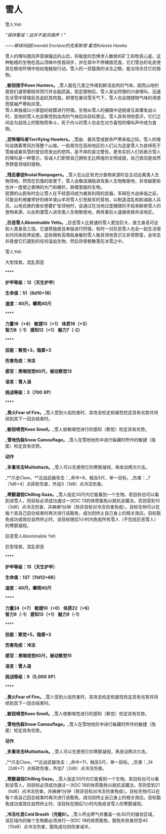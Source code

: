 # 雪人

雪人Yeti

_“保持警戒！这并不是风啸声！”_

_——翠绿闲庭Emerald Enclave的克莱斯塔·霍克Kelesta Hawke_

&#x20;

&#x20;   雪人的嚎叫随风声穿越偏远的山峦，将极度的恐惧渗入散居的矿工和牧民心底。这种魁梧的生物在高山顶峰中昂首阔步，并在其中不停捕猎觅食。它们雪白的毛皮使其在极地环境中宛如鬼魅般行动。雪人的一双猿类的冰冻之眼，能当场冻住它的猎物。

&#x20;   _**敏锐猎手Keen Hunters。**_雪人能在几里之外嗅到鲜活血肉的气味，因而山地的居民们通常都结伴而行并全副武装。锁定猎物后，雪人发出狩猎的兴奋嚎叫，迅速在冰雪中穿梭前去追赶其肉食。即使在暴风雪天气下，雪人也会随猎物气味的诱惑而穿越严寒和风雪。\
&#x20;   雪人单独或以小家庭的规模进行狩猎。生物从雪人的捕猎中逃脱或与其爆发战斗时，其他的雪人也会察觉到血肉的气味后向目标靠近。雪人具有领地意识，它们之间会为战场上的赃物而争斗，死于内斗的雪人也会在对方喜悦的嚎叫声中成为食物。

&#x20;   _**恐怖嚎叫者Terrifying Howlers。**_雪崩、暴风雪或致命严寒来临之际，雪人的嚎叫会随着寒风扫荡整个山坡。一些居住在高岭地区的人们认为这是雪人为哀悼死于雪崩或暴风雪的爱侣而发出的悲鸣，是不祥的哀泣警告。更务实的人们则表示雪人的嚎叫是一种警示，告诫人们即使自己拥有无比辉煌的文明成就，自己依旧是自然界野蛮领域的猎物。

&#x20;   _**残忍暴徒Brutal Rampagers。**_雪人在山区有充分食物来源时会主动远离类人生物领地。然而在饥饿的驱使下，雪人会像浪潮般进攻类人生物聚居地，并攻破那些也许一度使之畏惧的大门和栅栏，吞噬里面的生物。\
&#x20;   狡猾的山民有时会让雪人在不经意间成为被其利用的武器。军阀在大战来临之前，可能会利用屠宰好的绵羊或山羊将雪人引至敌军的营地，以制造混乱和削减敌人兵员。山地氏族的酋长想要扩张领地时，会通过在当地过度捕猎的手段来断绝雪人的食物来源，以此刺激雪人进攻类人生物聚居地，再待事后火速接收吞并该地区。

&#x20;   _**巨恶雪人Abominable Yetis。**_巨恶雪人比普通的雪人更加巨大，直立身高可达到人类身高三倍。它通常独居且单独进行狩猎，有时一对巨恶雪人也会一起生活很长时间来抚养幼崽。这些拥有高塔般身躯的雪人极具领地意识又非常野蛮，会攻击并吞食它们遇到的任何温血生物，然后将骨骸散落在冰雪之中。

&#x20;

雪人Yeti

大型怪兽，混乱邪恶

&#x20;****&#x20;

**护甲等级：12（天生护甲）**

**生命值：51（6d10+18）**

**速度：40尺，攀爬40尺**

&#x20;****&#x20;

**力量18（+4）     敏捷13（+1）     体质16（+3）**\
**智力8（-1）       感知12（+1）     魅力7（-2）**

&#x20;****&#x20;

**技能：察觉+3，隐匿+3**

**伤害免疫：冷冻**

**感官：黑暗视觉60尺，被动察觉13**

**语言：雪人语**

**挑战等级：3（700 XP）**

&#x20;****&#x20;

&#x20; _**畏火Fear of Fire。**_雪人受到火焰伤害时，其攻击检定和属性检定具有劣势并持续到其下⼀回合结束时。

&#x20; _**敏锐嗅觉Keen Smell。**_雪人依赖嗅觉进行的感知（察觉）检定具有优势。

&#x20; _**雪地伪装Snow Camouflage。**_雪人在雪地地形中进⾏躲藏时所作的敏捷（隐匿）检定具有优势。

**动作**

&#x20; _**多重攻击Multiattack。**_雪人可以先使用它的寒颤凝视，再发动两次爪击。

&#x20; _**爪击Claw。**近战武器攻击：_命中+6，触及5尺，单一目标。_伤害：_7（1d6+4）点挥砍伤害，外加3（1d6）点冷冻伤害。

&#x20; _**寒颤凝视Chilling Gaze。**_雪人指定30尺内它能看到一个生物。若目标也可以看到该雪人，则目标必须成功通过一次DC 13的体质豁免以抵抗该魔法，否则受到10（3d6）点冷冻伤害，并麻痹1分钟（除非目标对冷冻伤害免疫）。目标生物可以在每个其自己回合结束时再次进行该豁免，成功则终止自己身上的相关效应。目标豁免成功或效应自然终止时，该目标随后1小时内免疫所有雪人（不包括巨恶雪人）的寒颤凝视。

&#x20;

&#x20;

巨恶雪人Abominable Yeti

巨型怪兽，混乱邪恶

&#x20;****&#x20;

**护甲等级：15（天生护甲）**

**生命值：137（11d12+66）**

**速度：40尺，攀爬40尺**

&#x20;****&#x20;

**力量24（+7）     敏捷10（+0）     体质22（+6）**\
**智力9（-1）       感知13（+1）     魅力9（-1）**

&#x20;****&#x20;

**技能：察觉+5，隐匿+3**

**伤害免疫：冷冻**

**感官：黑暗视觉60尺，被动察觉15**

**语言：雪人语**

**挑战等级：9（5,000 XP）**

&#x20;****&#x20;

&#x20; _**畏火Fear of Fire。**_雪人受到火焰伤害时，其攻击检定和属性检定具有劣势并持续到其下⼀回合结束时。

&#x20; _**敏锐嗅觉Keen Smell。**_雪人依赖嗅觉进行的感知（察觉）检定具有优势。

&#x20; _**雪地伪装Snow Camouflage。**_雪人在雪地地形中进⾏躲藏时所作的敏捷（隐匿）检定具有优势。

**动作**

&#x20; _**多重攻击Multiattack。**_雪人可以先使用它的寒颤凝视，再发动两次爪击。

&#x20; _**爪击Claw。**近战武器攻击：_命中+11，触及5尺，单一目标。_伤害：_14（2d6+7）点挥砍伤害，外加7（2d6）点冷冻伤害。

&#x20; _**寒颤凝视Chilling Gaze。**_雪人指定30尺内它能看到一个生物。若目标也可以看到该雪人，则目标必须成功通过一次DC 18的体质豁免以抵抗该魔法，否则受到21（6d6）点冷冻伤害，并麻痹1分钟（除非目标对冷冻伤害免疫）。目标生物可以在每个其自己回合结束时再次进行该豁免，成功则终止自己身上的相关效应。目标豁免成功或效应自然终止时，该目标在随后1小时内免疫该雪人的寒颤凝视。

&#x20; _**冷冻吐息Cold Breath（充能6）。**_雪人呼出寒气并覆盖⼀处30尺的锥状区域，该区域内的每个⽣物都必须进⾏⼀次DC 18的体质豁免，豁免失败者将受45（10d8）点冷冻伤害，豁免成功则伤害减半。

&#x20;
